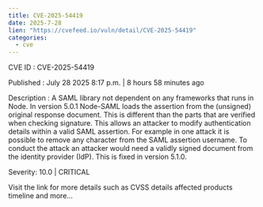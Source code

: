 ```yaml
--- 
title: CVE-2025-54419
date: 2025-7-28
lien: "https://cvefeed.io/vuln/detail/CVE-2025-54419"
categories:
  - cve
---
```


CVE ID : CVE-2025-54419

Published :  July 28
2025
8:17 p.m. | 8 hours
58 minutes ago

Description : A SAML library not dependent on any frameworks that runs in Node. In version 5.0.1
Node-SAML loads the assertion from the (unsigned) original response document. This is different than the parts that are verified when checking signature. This allows an attacker to modify authentication details within a valid SAML assertion. For example
in one attack it is possible to remove any character from the SAML assertion username. To conduct the attack an attacker would need a validly signed document from the identity provider (IdP). This is fixed in version 5.1.0.

Severity: 10.0 | CRITICAL

Visit the link for more details
such as CVSS details
affected products
timeline
and more...
